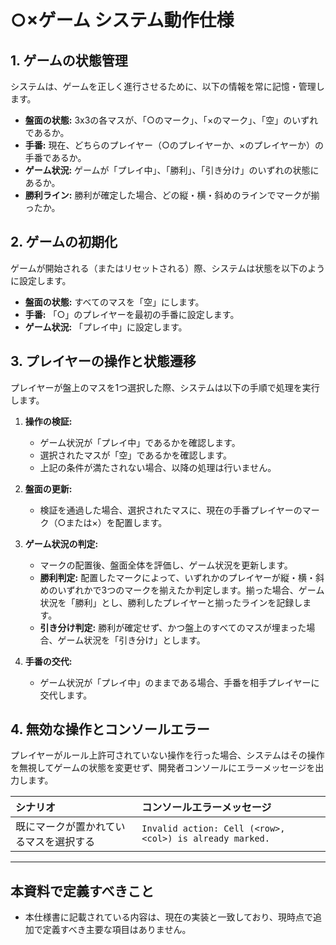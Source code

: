 # ○×ゲーム システム動作仕様

## 1. ゲームの状態管理
システムは、ゲームを正しく進行させるために、以下の情報を常に記憶・管理します。

- **盤面の状態:** 3x3の各マスが、「○のマーク」、「×のマーク」、「空」のいずれであるか。
- **手番:** 現在、どちらのプレイヤー（○のプレイヤーか、×のプレイヤーか）の手番であるか。
- **ゲーム状況:** ゲームが「プレイ中」、「勝利」、「引き分け」のいずれの状態にあるか。
- **勝利ライン:** 勝利が確定した場合、どの縦・横・斜めのラインでマークが揃ったか。

## 2. ゲームの初期化
ゲームが開始される（またはリセットされる）際、システムは状態を以下のように設定します。

- **盤面の状態:** すべてのマスを「空」にします。
- **手番:** 「○」のプレイヤーを最初の手番に設定します。
- **ゲーム状況:** 「プレイ中」に設定します。

## 3. プレイヤーの操作と状態遷移
プレイヤーが盤上のマスを1つ選択した際、システムは以下の手順で処理を実行します。

1.  **操作の検証:**
    -   ゲーム状況が「プレイ中」であるかを確認します。
    -   選択されたマスが「空」であるかを確認します。
    -   上記の条件が満たされない場合、以降の処理は行いません。

2.  **盤面の更新:**
    -   検証を通過した場合、選択されたマスに、現在の手番プレイヤーのマーク（○または×）を配置します。

3.  **ゲーム状況の判定:**
    -   マークの配置後、盤面全体を評価し、ゲーム状況を更新します。
    -   **勝利判定:** 配置したマークによって、いずれかのプレイヤーが縦・横・斜めのいずれかで3つのマークを揃えたか判定します。揃った場合、ゲーム状況を「勝利」とし、勝利したプレイヤーと揃ったラインを記録します。
    -   **引き分け判定:** 勝利が確定せず、かつ盤上のすべてのマスが埋まった場合、ゲーム状況を「引き分け」とします。

4.  **手番の交代:**
    -   ゲーム状況が「プレイ中」のままである場合、手番を相手プレイヤーに交代します。

## 4. 無効な操作とコンソールエラー
プレイヤーがルール上許可されていない操作を行った場合、システムはその操作を無視してゲームの状態を変更せず、開発者コンソールにエラーメッセージを出力します。

| シナリオ | コンソールエラーメッセージ |
| :--- | :--- |
| 既にマークが置かれているマスを選択する | `Invalid action: Cell (<row>, <col>) is already marked.` |

---

## 本資料で定義すべきこと
- 本仕様書に記載されている内容は、現在の実装と一致しており、現時点で追加で定義すべき主要な項目はありません。
